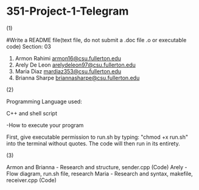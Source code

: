 # 351-Project-1-Telegram

(1)

#Write a README file(text file, do not submit a .doc file .o or executable code)
Section: 03
  1. Armon Rahimi armon16@csu.fullerton.edu
  2. Arely De Leon arelydeleon97@csu.fullerton.edu
  3. Maria Diaz mardiaz353@csu.fullerton.edu
  4.  Brianna Sharpe briannasharpe@csu.fullerton.edu

(2) 

Programming Language used:
 
 C++ and shell script
 
 

-How to execute your program

  First, give executable permission to run.sh by typing:
  "chmod +x run.sh" into the terminal without quotes.
  The code will then run in its entirety.
  


(3)

Armon and Brianna - Research and structure, sender.cpp (Code)
Arely - Flow diagram, run.sh file, research
Maria - Research and syntax, makefile, receiver.cpp (Code)
